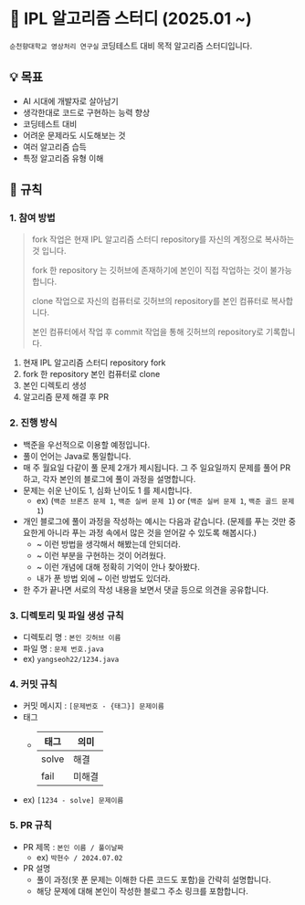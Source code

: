 # 📖 IPL 알고리즘 스터디 (2025.01 ~)

`순천향대학교 영상처리 연구실` 코딩테스트 대비 목적 알고리즘 스터디입니다.


## 💡 목표
- AI 시대에 개발자로 살아남기
- 생각한대로 코드로 구현하는 능력 향상
- 코딩테스트 대비
- 어려운 문제라도 시도해보는 것
- 여러 알고리즘 습득
- 특정 알고리즘 유형 이해


## 🚥 규칙


### 1. 참여 방법

> fork 작업은 현재 IPL 알고리즘 스터디 repository를 자신의 계정으로 복사하는 것 입니다.
> 
> fork 한 repository 는 깃허브에 존재하기에 본인이 직접 작업하는 것이 불가능합니다.
> 
> clone 작업으로 자신의 컴퓨터로 깃허브의 repository를 본인 컴퓨터로 복사합니다.
>
> 본인 컴퓨터에서 작업 후 commit 작업을 통해 깃허브의 repository로 기록합니다.


1. 현재 IPL 알고리즘 스터디 repository fork
2. fork 한 repository 본인 컴퓨터로 clone
3. 본인 디렉토리 생성
4. 알고리즘 문제 해결 후 PR


### 2. 진행 방식

- 백준을 우선적으로 이용할 예정입니다.
- 풀이 언어는 Java로 통일합니다.
- 매 주 월요일 다같이 풀 문제 2개가 제시됩니다. 그 주 일요일까지 문제를 풀어 PR하고, 각자 본인의 블로그에 풀이 과정을 설명합니다.
- 문제는 쉬운 난이도 1, 심화 난이도 1 를 제시합니다.
    - ex) (`백준 브론즈 문제 1`, `백준 실버 문제 1`) or (`백준 실버 문제 1`, `백준 골드 문제 1`)
- 개인 블로그에 풀이 과정을 작성하는 예시는 다음과 같습니다. (문제를 푸는 것만 중요한게 아니라 푸는 과정 속에서 많은 것을 얻어갈 수 있도록 해봅시다.)
  - ~ 이런 방법을 생각해서 해봤는데 안되더라.
  - ~ 이런 부분을 구현하는 것이 어려웠다.
  - ~ 이런 개념에 대해 정확히 기억이 안나 찾아봤다.
  - 내가 푼 방법 외에 ~ 이런 방법도 있더라.
- 한 주가 끝나면 서로의 작성 내용을 보면서 댓글 등으로 의견을 공유합니다.


### 3. 디렉토리 및 파일 생성 규칙

- 디렉토리 명 : `본인 깃허브 이름`
- 파일 명 : `문제 번호.java`
- ex) `yangseoh22/1234.java`


### 4. 커밋 규칙

- 커밋 메시지 : `[문제번호 - {태그}] 문제이름`
- 태그
  - | 태그   | 의미  |
    | ------|----- |
    | solve | 해결  |
    | fail  | 미해결 |
- ex) `[1234 - solve] 문제이름`


### 5. PR 규칙

- PR 제목 : `본인 이름 / 풀이날짜`
  - ex) `박현수 / 2024.07.02`
- PR 설명
  - 풀이 과정(못 푼 문제는 이해한 다른 코드도 포함)을 간략히 설명합니다.
  - 해당 문제에 대해 본인이 작성한 블로그 주소 링크를 포함합니다.
